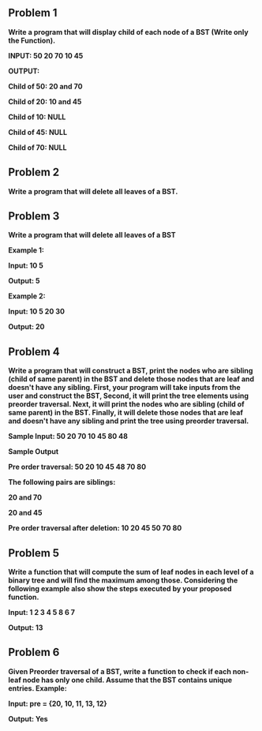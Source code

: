 ## Problem 1
**Write a program that will display child of each node of a BST (Write only the 
Function).**

 **INPUT: 50 20 70 10 45**

**OUTPUT:**

**Child of 50: 20 and 70**

**Child of 20: 10 and 45**

**Child of 10: NULL**

**Child of 45: NULL**

**Child of 70: NULL**

## Problem 2
**Write a program that will delete all leaves of a BST.**

## Problem 3
**Write a program that will delete all leaves of a BST**

**Example 1:**

**Input: 10 5**

**Output: 5**

**Example 2:**

**Input: 10 5 20 30**

**Output: 20**

## Problem 4
**Write a program that will construct a BST, print the nodes who are sibling (child of same parent) in the BST and delete those nodes that are leaf and doesn't have any sibling.
First, your program will take inputs from the user and construct the BST, Second, it will print the tree elements using preorder traversal. Next, it will print the nodes who are sibling (child of same parent) in the BST. Finally, it will delete those nodes that are leaf and doesn't have any sibling and print the tree using preorder traversal.**

**Sample Input: 50 20 70 10 45 80 48**

**Sample Output**

**Pre order traversal: 50 20 10 45 48 70 80**

**The following pairs are siblings:**

**20 and 70**

**20 and 45**

**Pre order traversal after deletion: 10 20 45 50 70 80**

## Problem 5

**Write a function that will compute the sum of leaf nodes in each level of a binary tree and 
will find the maximum among those. 
Considering the following example also show the steps executed by your proposed 
function.**

**Input: 1 2 3 4 5 8 6 7**

**Output: 13**
  
## Problem 6

**Given Preorder traversal of a BST, write a function to check if each non-leaf node has 
only one child. Assume that the BST contains unique entries.
Example:**

**Input: pre = {20, 10, 11, 13, 12}**

**Output: Yes**
